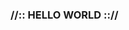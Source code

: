 ### //:: HELLO WORLD :://

<!--
**MRMUST/MRMUST** is a ✨ _special_ ✨ repository because its `README.md` (this file) appears on your GitHub profile.

현재 자랑거리가 없지만 저랑 연락 하고 싶으신 분은 안녕#8752 로 연락 주십쇼 ( 디스코드 )

-->
